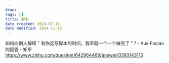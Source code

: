 ```yaml
---
draw:
tags: []
title: 脚本
date created: 2024-07-13
date modified: 2024-11-12
---
```


如何向别人解释 " 有你这写脚本的时间，我早就一个一个做完了 "？- Xue Fuqiao 的回答 - 知乎  
https://www.zhihu.com/question/642964469/answer/3393143113
